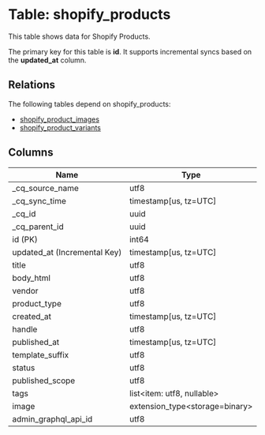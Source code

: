 # Table: shopify_products

This table shows data for Shopify Products.

The primary key for this table is **id**.
It supports incremental syncs based on the **updated_at** column.
## Relations

The following tables depend on shopify_products:
  - [shopify_product_images](shopify_product_images)
  - [shopify_product_variants](shopify_product_variants)

## Columns

| Name          | Type          |
| ------------- | ------------- |
|_cq_source_name|utf8|
|_cq_sync_time|timestamp[us, tz=UTC]|
|_cq_id|uuid|
|_cq_parent_id|uuid|
|id (PK)|int64|
|updated_at (Incremental Key)|timestamp[us, tz=UTC]|
|title|utf8|
|body_html|utf8|
|vendor|utf8|
|product_type|utf8|
|created_at|timestamp[us, tz=UTC]|
|handle|utf8|
|published_at|timestamp[us, tz=UTC]|
|template_suffix|utf8|
|status|utf8|
|published_scope|utf8|
|tags|list<item: utf8, nullable>|
|image|extension_type<storage=binary>|
|admin_graphql_api_id|utf8|